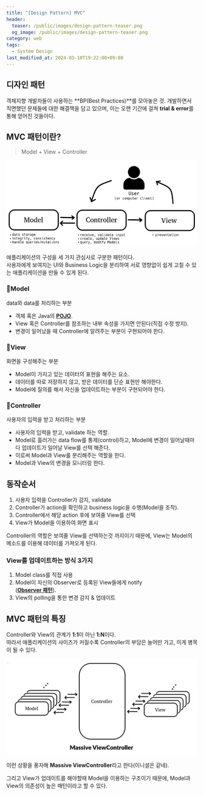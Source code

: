 ```yaml
---
title: "[Design Pattern] MVC"
header:
  teaser: /public/images/design-pattern-teaser.png
  og_image: /public/images/design-pattern-teaser.png
category: web
tags:
  - System Design
last_modified_at: 2024-03-10T19:22:00+09:00
---
```


## 디자인 패턴

객체지향 개발자들이 사용하는 **BP(Best Practices)**를 모아놓은 것. 개발하면서 직면했던 문제들에 대한 해결책을 담고 있으며, 이는 오랜 기간에 걸쳐 **trial & error**를 통해 얻어진 것들이다.

## MVC 패턴이란?

> Model + View + Controller

<img src="/public/images/mvc-figure-1.png"/>

애플리케이션의 구성을 세 가지 관심사로 구분한 패턴이다.  
사용자에게 보여지는 UI와 Business Logic을 분리하여 서로 영향없이 쉽게 고칠 수 있는 애플리케이션을 만들 수 있게 된다.

### 🎈Model

data와 data를 처리하는 부분

- 객체 혹은 Java의 **[POJO](https://en.wikipedia.org/wiki/Plain_old_Java_object)**.
- View 혹은 Controller를 참조하는 내부 속성을 가지면 안된다(직접 수정 방지).
- 변경이 일어났을 때 Controller에 알려주는 부분이 구현되어야 한다.

### 🎈View

화면을 구성해주는 부분

- Model이 가지고 있는 데이터의 표현을 해주는 요소.
- 데이터를 따로 저장하지 않고, 받은 데이터를 단순 표현만 해야한다.
- Model에 질의를 해서 자신을 업데이트하는 부분이 구현되어야 한다.

### 🎈Controller

사용자의 입력을 받고 처리하는 부분

- 사용자의 입력을 받고, validate 하는 역할.
- Model로 흘러가는 data flow를 통제(control)하고, Model에 변경이 일어날때마다 업데이트가 일어날 View를 선택 해준다.
- 이로써 Model과 View를 분리해주는 역할을 한다.
- Model과 View의 변경을 모니터링 한다.

## 동작순서

1. 사용자 입력을 Controller가 감지, validate
2. Controller가 action을 확인하고 business logic을 수행(Model을 조작).
3. Controller에서 해당 action 후에 보여줄 View를 선택
4. View가 Model을 이용하여 화면 표시

Controller의 역할은 보여줄 View를 선택하는것 까지이기 때문에, View는 Model의 메소드를 이용해 데이터를 가져오게 된다.

### View를 업데이트하는 방식 3가지

1. Model class를 직접 사용
2. Model이 자신의 Observer로 등록된 View들에게 notify  
   (**[Observer 패턴](<https://ko.wikipedia.org/wiki/%EC%98%B5%EC%84%9C%EB%B2%84_%ED%8C%A8%ED%84%B4#:~:text=%EC%98%B5%EC%84%9C%EB%B2%84%20%ED%8C%A8%ED%84%B4(observer%20pattern)%EC%9D%80,%ED%95%98%EB%8F%84%EB%A1%9D%20%ED%95%98%EB%8A%94%20%EB%94%94%EC%9E%90%EC%9D%B8%20%ED%8C%A8%ED%84%B4%EC%9D%B4%EB%8B%A4.>)**).
3. View의 polling을 통한 변경 감지 & 업데이트

## MVC 패턴의 특징

Controller와 View의 관계가 **1:1**이 아닌 **1:N**이다.  
따라서 애플리케이션의 사이즈가 커질수록 Controller의 부담은 늘어만 가고, 이게 병목이 될 수 있다.

<img src="/public/images/mvc-figure-3.png"/>

이런 상황을 풍자해 **Massive ViewController**라고 한다(이니셜은 같네).

그리고 View가 업데이트를 해야할때 Model을 이용하는 구조이기 때문에, Model과 View의 의존성이 높은 패턴이라고 할 수 있다.
